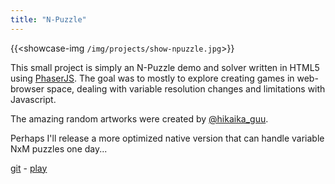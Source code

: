 ```yaml
---
title: "N-Puzzle"
---
```


{{<showcase-img `/img/projects/show-npuzzle.jpg`>}}

This small project is simply an N-Puzzle demo and solver written in HTML5 using [PhaserJS](https://phaser.io). The goal was to mostly to explore creating games in web-browser space, dealing with variable resolution changes and limitations with Javascript.

The amazing random artworks were created by [@hikaika_guu](https://twitter.com/hikaika_guu/).

Perhaps I'll release a more optimized native version that can handle variable NxM puzzles one day...


[git](https://github.com/momodevelop/html5-npuzzle) - 
[play](https://momodevelop.github.io/html5-npuzzle/)
